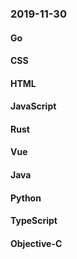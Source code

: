 ### 2019-11-30

#### Go

#### CSS

#### HTML

#### JavaScript

#### Rust

#### Vue

#### Java

#### Python

#### TypeScript

#### Objective-C
